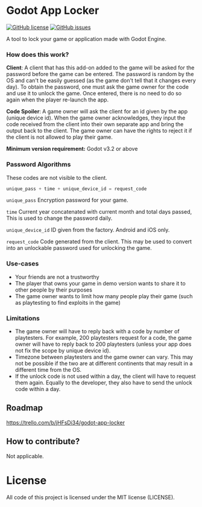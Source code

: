 # Godot App Locker

[![GitHub license](https://img.shields.io/github/license/Firstject/godot-app-locker)](https://github.com/Firstject/godot-app-locker/blob/master/LICENSE)
[![GitHub issues](https://img.shields.io/github/issues/Firstject/godot-app-locker)](https://github.com/Firstject/godot-app-locker/issues)

A tool to lock your game or application made with Godot Engine.

### How does this work?

**Client**: A client that has this add-on added to the game will be asked for the password before the game can be entered. The password is random by the OS and can't be easily guessed (as the game don't tell that it changes every day). To obtain the password, one must ask the game owner for the code and use it to unlock the game. Once entered, there is no need to do so again when the player re-launch the app.

**Code Spoiler**: A game owner will ask the client for an id given by the app (unique device id). When the game owner acknowledges, they input the code received from the client into their own separate app and bring the output back to the client. The game owner can have the rights to reject it if the client is not allowed to play their game.

**Minimum version requirement:** Godot v3.2 or above

### Password Algorithms

These codes are not visible to the client.

```py
unique_pass + time + unique_device_id = request_code
```

``unique_pass`` Encryption password for your game.

``time`` Current year concatenated with current month and total days passed, This is used to change the password daily.

``unique_device_id`` ID given from the factory. Android and iOS only.

``request_code`` Code generated from the client. This may be used to convert into an unlockable password used for unlocking the game.

### Use-cases
- Your friends are not a trustworthy
- The player that owns your game in demo version wants to share it to other people by their purposes
- The game owner wants to limit how many people play their game (such as playtesting to find exploits in the game)

### Limitations
- The game owner will have to reply back with a code by number of playtesters. For example, 200 playtesters request for a code, the game owner will have to reply back to 200 playtesters (unless your app does not fix the scope by unique device id).
- Timezone between playtesters and the game owner can vary. This may not be possible if the two are at different continents that may result in a different time from the OS.
- If the unlock code is not used within a day, the client will have to request them again. Equally to the developer, they also have to send the unlock code within a day. 

## Roadmap
https://trello.com/b/jHFsDi34/godot-app-locker

## How to contribute?
Not applicable.

# License

All code of this project is licensed under the MIT license (LICENSE).
